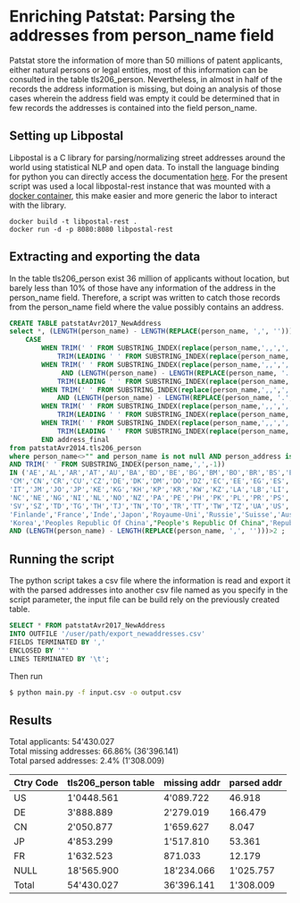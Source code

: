 # Enriching Patstat: Parsing the addresses from person_name field

Patstat store the information of more than 50 millions of patent applicants, either natural persons or legal entities, most of this information can be consulted in the table tls206_person. Nevertheless, in almost in half of the records the address information is missing, but doing an analysis of those cases wherein the address field was empty it could be determined that in few records the addresses is contained into the field person_name.

## Setting up Libpostal 

Libpostal is a C library for parsing/normalizing street addresses around the world using statistical NLP and open data. To install
the language binding for python you can directly access the documentation [here](https://github.com/openvenues/pypostal). For the present 
script was used a local libpostal-rest instance that was mounted with a [docker container](https://github.com/johnlonganecker/libpostal-rest-docker), 
this make easier and more generic the labor to interact with the library. 

```
docker build -t libpostal-rest .
docker run -d -p 8080:8080 libpostal-rest
```
## Extracting and exporting the data

In the table tls206_person exist 36 million of applicants without location, but barely less than 10% of those have any information of the address in the person_name field. Therefore, a script was written to catch those records from the person_name field where the value possibly contains an address.

```sql
CREATE TABLE patstatAvr2017_NewAddress
select *, (LENGTH(person_name) - LENGTH(REPLACE(person_name, ',', ''))) Nbcomma,
	CASE 
		WHEN TRIM(' ' FROM SUBSTRING_INDEX(replace(person_name,',,',','),',',-1)) IN ('JP','US','CA','CANADA','JAPAN','GB','ZA') AND (LENGTH(person_name) - LENGTH(REPLACE(person_name, ',', '')))>3 THEN 
			TRIM(LEADING ' ' FROM SUBSTRING_INDEX(replace(person_name,',,',','),',',-3))
		WHEN TRIM(' ' FROM SUBSTRING_INDEX(replace(person_name,',,',','),',',-1)) IN ('JP','US','CA','CANADA','JAPAN','GB','ZA') AND (LENGTH(person_name) - LENGTH(REPLACE(person_name, ',', '')))=3 
			 AND (LENGTH(person_name) - LENGTH(REPLACE(person_name, '.', '')))<=1 THEN 
			TRIM(LEADING ' ' FROM SUBSTRING_INDEX(replace(person_name,',,',','),',',-2)) 
		WHEN TRIM(' ' FROM SUBSTRING_INDEX(replace(person_name,',,',','),',',-1)) IN ('JP','US','CA','CANADA','JAPAN','GB','ZA') AND (LENGTH(person_name) - LENGTH(REPLACE(person_name, ',', '')))=3 
			AND (LENGTH(person_name) - LENGTH(REPLACE(person_name, '.', '')))>1 THEN TRIM(LEADING ' ' FROM SUBSTRING_INDEX(replace(person_name,',,',','),',',-3))
		WHEN TRIM(' ' FROM SUBSTRING_INDEX(replace(person_name,',,',','),',',-1)) NOT IN ('JP','US','CA','CANADA','JAPAN','GB','ZA') AND (LENGTH(person_name) - LENGTH(REPLACE(person_name, ',', '')))>4 THEN 
			TRIM(LEADING ' ' FROM SUBSTRING_INDEX(replace(person_name,',,',','),',',-3))
		WHEN TRIM(' ' FROM SUBSTRING_INDEX(replace(person_name,',,',','),',',-1)) NOT IN ('JP','US','CA','CANADA','JAPAN','GB','ZA') AND (LENGTH(person_name) - LENGTH(REPLACE(person_name, ',', '')))<=4 THEN 
			TRIM(LEADING ' ' FROM SUBSTRING_INDEX(replace(person_name,',,',','),',',-2))  
		END address_final 
from patstatAvr2014.tls206_person
where person_name<>"" and person_name is not null AND person_address is null
AND TRIM(' ' FROM SUBSTRING_INDEX(person_name,',',-1)) 
IN ('AE','AL','AR','AT','AU','BA','BD','BE','BG','BM','BO','BR','BS','BY','BZ','CA','CD','CF','CG','CH','CI','CL',
'CM','CN','CR','CU','CZ','DE','DK','DM','DO','DZ','EC','EE','EG','ES','ET','FI','FJ','FR','GA','GB','GR','HK','HU','ID','IE','IL','IN','IQ','IR','IS',
'IT','JM','JO','JP','KE','KG','KH','KP','KR','KW','KZ','LA','LB','LI','LK','LU','LY','MA','MC','MD','ME','MN','MO','MQ','MR','MT','MU','MV','MW','MX',
'NC','NE','NG','NI','NL','NO','NZ','PA','PE','PH','PK','PL','PR','PS','PT','PY','QA','RE','RO','RS','RU','RW','SA','SC','SE','SG','SI','SK','SN','SO',
'SV','SZ','TD','TG','TH','TJ','TN','TO','TR','TT','TW','TZ','UA','US','UY','VE','VN','ZA','Australie','Autriche','Belgique','Canada','États-Unis','Espagne',
'Finlande','France','Inde','Japon','Royaume-Uni','Russie','Suisse','Australia','Austria','Belgium','Brazil','China','Deutschland','Germany','India','Japan',
'Korea','Peoples Republic Of China',"People's Republic Of China",'Republic Of China','Russia','South Korea','Spain','Switzerland','United Kingdom','United States')
AND (LENGTH(person_name) - LENGTH(REPLACE(person_name, ',', '')))>2 ;
```

## Running the script

The python script takes a csv file where the information is read and export it with the parsed addresses into another csv file named as you specify in the script parameter, the input file can be build rely on the previously created table.

```sql
SELECT * FROM patstatAvr2017_NewAddress
INTO OUTFILE '/user/path/export_newaddresses.csv'
FIELDS TERMINATED BY ','
ENCLOSED BY '"'
LINES TERMINATED BY '\t';
```
Then run

```bash
$ python main.py -f input.csv -o output.csv
```

## Results

Total applicants: 54'430.027 <br/>
Total missing addresses: 66.86% (36'396.141) <br/>
Total parsed addresses: 2.4% (1'308.009)
<br/>

| Ctry Code | tls206_person table | missing addr | parsed addr | 
| --- | --- | --- | --- |
| US | 1'0448.561 | 4'089.722 | 46.918 |
| DE | 3'888.889 | 2'279.019 | 166.479 |
| CN | 2'050.877 | 1'659.627 | 8.047 |
| JP | 4'853.299 | 1'517.810 | 53.361 | 
| FR | 1'632.523 | 871.033 | 12.179 | 
| NULL | 18'565.900 | 18'234.066 | 1'025.757 |
| Total | 54'430.027 | 36'396.141 | 1'308.009 |

